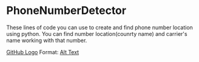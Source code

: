 # PhoneNumberDetector
These lines of code you can use to create and find phone number location using python. You can find number location(counrty name) and carrier's name working with that number. 

[GitHub Logo](/images/logo.png)
Format: [Alt Text](https://www.freepik.com/free-vector/loupe-fingerprint_853908.htm#page=1&query=detective&position=5)

